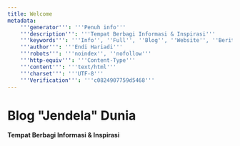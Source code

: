 ```yaml
---
title: Welcome
metadata:
    '''generator''': '''Penuh info'''
    '''description''': '''Tempat Berbagi Informasi & Inspirasi'''
    '''keywords''': '''Info'', ''Full'', ''Blog'', ''Website'', ''Berita'', ''Video'', ''Gambar'', ''Facebook'', ''Twitter'', ''Uang'', ''Penghasilan'', ''Usaha'', ''Internasional'', ''Indonesia'''
    '''author''': '''Endi Hariadi'''
    '''robots''': '''noindex'', ''nofollow'''
    '''http-equiv''': '''Content-Type'''
    '''content''': '''text/html'''
    '''charset''': '''UTF-8'''
    '''Verification''': '''c0824907759d5468'''
---
```


# Blog **"Jendela"** Dunia
**Tempat Berbagi Informasi & Inspirasi**
